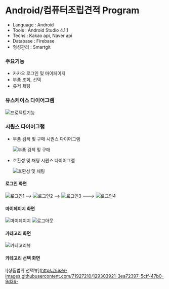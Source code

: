 # Android/컴퓨터조립견적 Program
- Language : Android
- Tools : Android Studio 4.1.1
- Techs : Kakao api, Naver api
- Database : Firebase
- 형성관리 : Smartgit
### 주요기능
- 카카오 로그인 및 마이페이지
- 부품 조회, 선택
- 유저 채팅 
### 유스케이스 다이어그램
![프로젝트기능](https://user-images.githubusercontent.com/71927210/129297164-dea7fa51-d951-4b61-b20b-cd52653bc179.png)
### 시퀀스 다이어그램
- 부품 검색 및 구매 시퀀스 다이어그램

  ![부품 검색 및 구매](https://user-images.githubusercontent.com/71927210/129298915-8fe49c72-845e-4fb7-9a83-fd035d0039b9.png) 
- 호환성 및 채팅 시퀀스 다이어그램

   ![호환성 및 채팅](https://user-images.githubusercontent.com/71927210/129303047-7ef98c35-4d56-48bd-960f-898e1b23b4ab.png)
#### 로그인 화면
![로그인1](https://user-images.githubusercontent.com/71927210/129303384-bcb0c045-42aa-4e1e-aeff-4dea8e6e2eb6.png) -->
![로그인2](https://user-images.githubusercontent.com/71927210/129303404-feb9c009-e81c-4bad-baec-a0e00970594e.png) -->
![로그인3](https://user-images.githubusercontent.com/71927210/129303409-d269c430-e216-4912-8854-3c59c89ae629.png) ---> 
![로그인4](https://user-images.githubusercontent.com/71927210/129303416-dc0018af-ad8f-47c5-aa05-548ea90f8828.png)
#### 마이페이지 화면
![마이페이지](https://user-images.githubusercontent.com/71927210/129303448-453ad695-5c7d-4284-b4ad-2c8b98fef926.png) 
![로그아웃](https://user-images.githubusercontent.com/71927210/129303666-e891fb09-db84-4136-bfa2-a26e17a2bade.png)    

#### 카테고리 화면
![카테고리뷰](https://user-images.githubusercontent.com/71927210/129303905-c7fc98ea-6e95-4e97-ba0b-78bdf3cd93ec.png)
#### 카테고리 선택 화면
![상품범위 선택뷰](https://user-images.githubusercontent.com/71927210/129303921-3ea72397-5cff-47b0-9d36-
